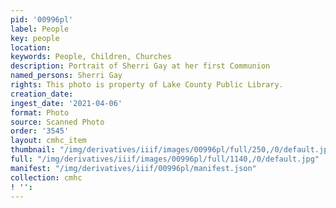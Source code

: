 ```yaml
---
pid: '00996pl'
label: People
key: people
location: 
keywords: People, Children, Churches
description: Portrait of Sherri Gay at her first Communion
named_persons: Sherri Gay
rights: This photo is property of Lake County Public Library.
creation_date: 
ingest_date: '2021-04-06'
format: Photo
source: Scanned Photo
order: '3545'
layout: cmhc_item
thumbnail: "/img/derivatives/iiif/images/00996pl/full/250,/0/default.jpg"
full: "/img/derivatives/iiif/images/00996pl/full/1140,/0/default.jpg"
manifest: "/img/derivatives/iiif/00996pl/manifest.json"
collection: cmhc
! '': 
---
```

